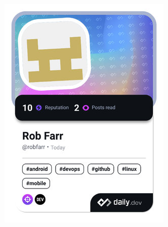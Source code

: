 <!--<a href="https://app.daily.dev/robfarr"><img src="./devcard.png" width="652" alt="Rob Farr's Dev Card"/></a>-->
<a href="https://app.daily.dev/robfarr"><img src="./devcard.png?type=wide&r=49m" width="652" alt="Rob Farr's Dev Card"/></a>

<!--
**RobADFarr/RobADFarr** is a ✨ _special_ ✨ repository because its `README.md` (this file) appears on your GitHub profile.

Here are some ideas to get you started:

- 🔭 I’m currently working on ...
- 🌱 I’m currently learning ...
- 👯 I’m looking to collaborate on ...
- 🤔 I’m looking for help with ...
- 💬 Ask me about ...
- 📫 How to reach me: ...
- 😄 Pronouns: ...
- ⚡ Fun fact: ...
-->
